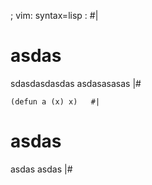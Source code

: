 ; vim: syntax=lisp :
#|

# asdas

sdasdasdasdas
asdasasasas |#

    (defun a (x) x)   #|


# asdas

asdas asdas |#
